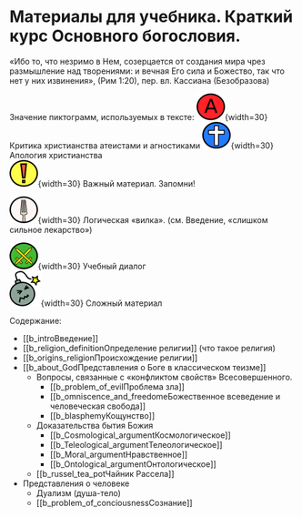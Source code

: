 # Материалы для учебника. Краткий курс Основного богословия. 

«Ибо то, что незримо в Нем, созерцается от создания мира чрез размышление над творениями: и вечная Его сила и Божество, так что нет у них извинения», (Рим 1:20), пер. вл. Кассиана (Безобразова)

Значение пиктограмм, используемых в тексте:
![](image/a_letter02.png){width=30}     Критика христианства атеистами и агностиками 
![](image/cross04.png){width=30}          Апология христианства     
![](image/exclame01_50.png){width=30}     Важный материал. Запомни! 
<!-- ![](image/pills01.png){width=30}      Логическая «вилка». (см. Введение, «слишком сильное лекарство»)  -->
![](image/fork02.png){width=30}     Логическая «вилка». (см. Введение, «слишком сильное лекарство») 
<!-- ![](image/bomb05_55.png){width=30}            Размышления автора. Перо.                   -->
![](image/swords01.png){width=30}      Учебный диалог   
![](image/bomb05_55.png){width=30}     Сложный материал 

Содержание:

* [[b_introВведение]]
* [[b_religion_definitionОпределение религии]] (что такое религия)
* [[b_origins_religionПроисхождение религии]]
* [[b_about_GodПредставления о Боге в классическом теизме]]
    * Вопросы, связанные с «конфликтом свойств» Всесовершенного.
        * [[b_problem_of_evilПроблема зла]] 
        * [[b_omniscence_and_freedomeБожественное всеведение и человеческая свобода]]
        * [[b_blasphemyКощунство]]
    * Доказательства бытия Божия
        * [[b_Cosmological_argumentКосмологическое]]
        * [[b_Teleological_argumentТелеологическое]]
        * [[b_Moral_argumentНравственное]]
        * [[b_Ontological_argumentОнтологическое]]
    * [[b_russel_tea_potЧайник Рассела]]
* Представления о человеке
    * Дуализм (душа-тело)
    * [[b_problem_of_conciousnessСознание]]




<!--  TODO: критика о Августина и вл Константина: -->
<!--  Методология:  -->
<!--  Географически: к русскому читателю? -->
<!--  Метафизика? Сказать об этом (?) -->
<!--  Чем предмет отличается от других. Границы. -->
<!--  Литература - краткая рецензия книжек -->
<!--   -->
<!--  Разделение на популярную часть (отдельная книжка) и учебник -->
<!--  Учебник подсушить, картинки посерьезнее (бомба - черезчур) -->
<!--   -->
<!--  Бернард Лонерган - анализы культурных парадигм «Метод в богословии» -->
<!--  Ранер на русском «Основания веры» -->
<!--  Ницше, Хайдеггер, Витгенштейн, Гадамер, Дерида, Сартр -->
<!--   -->
<!-- == Идеи == -->
<!--  Где-то в начале надо сказать о ценности идеи Бога, как объяснения вселенной - сохранение принципа достаточного основания -->

<!--  Учебные диалоги в конце каждой главы. Разные по сложности -->

<!-- *  Пиктограммы -->
<!--   * Сомнение (?) Размышление, попытка разобраться -->
<!--   * доп информация (+) -->
<!--   * эту информацию надо запомнить (помни! с указ. пальцем) (!) -->
<!--   * действия, которые нужно выполнить (или наоборот не выполнять) во избежание неприятностей (бонба + внимание) -->
<!--   * дополнительная информация, необязательная для понимания основного содержания (nurd + подробности) -->
<!--  * вместо бомбы можно квадратную философскую шапку -->
<!--   * Атеист (А в красном круге) -->
<!--   * Апологет. (Синий щит с белым крестом) -->
<!--  -->
<!--  -->
<!--  -->
<!--  -->
<!--  -->
<!--  -->
<!-- * Дополнить Представление о Боге в КТеизме: -->
<!--  Единобожие - вершина представлений о божественном.  -->
<!--         * Христианская идея единого Бога - величайшая из доступных человечеству. Срав: -->
<!--             * бог пантеистов (нет личности - ниже человека, т.к. нет свободы выбора, действия) -->
<!--             * бог политеистов (дуалистов) - ограничивают друг друга -->
<!--             * бог деистов - нет Промысла (детерминизм - все определено законами природы, нет смысла жизни) -->
<!--             * во всех перечисленных системах также не подразумевается Бог любви (Троица - сильнейший символ этой любви) -->
<!--  -->
<!--     * Объяснение основ теизма (всесовершенство, личностные свойства, Существо достойное поклонения, Творец...) -->
<!--     * Объяснение, зачем в христианстве вводятся дополнительные свойства (Троичность и Воплощение Слова) которые усложняют картину: к идее Единого Бога (теизм, Авраамические религии) прибавляется еще что-то. Зачем? Личность Христа настолько же важна, насколько и учение о его богосыновстве.  -->
<!--     * Внутренняя логика троичного догмата. Формула «Бог Един» + «Иисус Христос - Сын Божий». Необходимость совместить идею Троичности и Божественного Единства. Учение о Троице и о Боговоплощении (оформленное в отточенных формулировках) как раз и служит этой цели. Богословие Троицы описывает отношения между Божественными Лицами, Сотериология же учит о спасении через веру в Воплощенного Сына Божия. -->
<!--     * Отметим, что основанием учения о Троице для христиан, конечно, является Откровение. Но в ситуации, когда им приходится объяснять свои взгляды атеистам, необходимо взглянуть на этот вопрос с точки зрения хронологии и объяснить, что это учение - не произвольные фантазии (вроде ММ). -->
<!--     * Чем отличаются слова Бог и Божество. Термин Божество относится к божественной природе (которая непознаваема, неизменна). Бог - совокупность всего, что мы знаем о Всевышнем. Когда мы говорим «Бог», мы скорее подчеркиваем личные свойства Всевышнего. Бог - Тот, Кому мы поклоняемся, молимся, служим, как Живому личному Богу -->
<!--  ==Варианты названия:== -->
<!--  Корни древа. -->
<!--  -->
<!--  Богословие в окопах. Краткий курс Апологии. -->
<!--  Краш-курс Апологии. -->
<!--  Антиномии и антимонии. -->
<!--  Оружие Апологета. Патронташ окопного Апологета. -->
<!--  И все-таки, верую! -->
<!--  Верую, ибо разумно. -->

